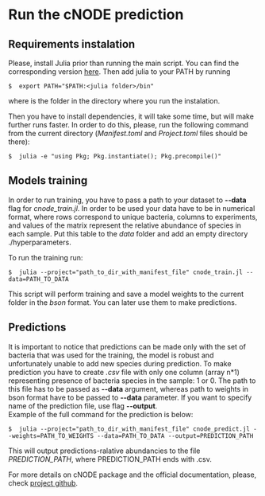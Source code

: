 # Run the cNODE prediction

## Requirements instalation
Please, install Julia prior than running the main script. You can find the corresponding version [here](https://julialang.org/downloads/). Then add julia to your PATH by running 
```console
$  export PATH="$PATH:<julia folder>/bin"
```
where <julia folder> is the folder in the directory where you run the instalation. 

Then you have to install dependencies, it will take some time, but will make further runs faster. In order to do this, please, run the following command from the current directory (*Manifest.toml* and *Project.toml* files should be there):
```console
$  julia -e "using Pkg; Pkg.instantiate(); Pkg.precompile()"
```

## Models training
In order to run training, you have to pass a path to your dataset to **--data** flag for *cnode_train.jl*. In order to be used your data have to be in numerical format, where rows correspond 
 to unique bacteria, columns to experiments, and values of the matrix represent the relative abundance of species in each sample. Put this table to the *data* folder and add an empty directory ./hyperparameters. <br>
  
  To run the training run:
```console
$  julia --project="path_to_dir_with_manifest_file" cnode_train.jl --data=PATH_TO_DATA
```
  This script will perform training and save a model weights to the current folder in the *bson* format. You can later use them to make predictions.
  
## Predictions
  
It is important to notice that predictions can be made only with the set of bacteria that was used for the training, the model is robust and unfortunately unable to add new species during prediction.
To make prediction you have to create *.csv* file with only one column (array n*1) representing presence of bacteria species in the sample: 1 or 0. The path to this file has to be passed as **--data** argument, whereas path to weights in bson format have to be passed to **--data** parameter. If you want to specify name of the prediction file, use flag **--output**.  
Example of the full command for the prediction is below:
  
```console
$  julia --project="path_to_dir_with_manifest_file" cnode_predict.jl --weights=PATH_TO_WEIGHTS --data=PATH_TO_DATA --output=PREDICTION_PATH
```

This will output predictions-ralative abundancies to the file *PREDICTION_PATH*, where PREDICTION_PATH ends with .csv.

For more details on cNODE package and the official documentation, please, check [project github](https://github.com/michel-mata/cNODE.jl).

